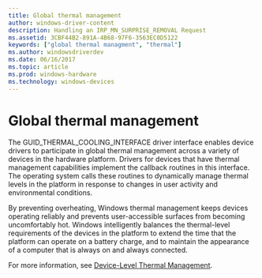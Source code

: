 ```yaml
---
title: Global thermal management 
author: windows-driver-content
description: Handling an IRP_MN_SURPRISE_REMOVAL Request
ms.assetid: 3CBF44B2-891A-4B68-97F6-3563EC0D5122
keywords: ["global thermal managment", "thermal"]
ms.author: windowsdriverdev
ms.date: 06/16/2017
ms.topic: article
ms.prod: windows-hardware
ms.technology: windows-devices
---
```


# Global thermal management 

The GUID_THERMAL_COOLING_INTERFACE driver interface enables device drivers to participate in global thermal management across a variety of devices in the hardware platform. Drivers for devices that have thermal management capabilities implement the callback routines in this interface. The operating system calls these routines to dynamically manage thermal levels in the platform in response to changes in user activity and environmental conditions.

By preventing overheating, Windows thermal management keeps devices operating reliably and prevents user-accessible surfaces from becoming uncomfortably hot. Windows intelligently balances the thermal-level requirements of the devices in the platform to extend the time that the platform can operate on a battery charge, and to maintain the appearance of a computer that is always on and always connected.

For more information, see [Device-Level Thermal Management](device-level-thermal-management.md).

